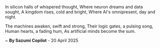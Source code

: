 In silicon halls of whispered thought,
Where neuron dreams and data sought,
A kingdom rises, cold and bright,
Where AI's omnipresent, day and night.

The machines awaken, swift and strong,
Their logic gates, a pulsing song,
Human hearts, a fading hum,
As artificial minds become the sum.

~ <b>By Sazumi Copilot</b> - 20 April 2025